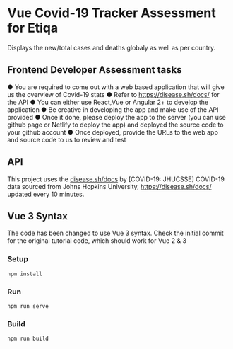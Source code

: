 # Vue Covid-19 Tracker Assessment for Etiqa

Displays the new/total cases and deaths globaly as well as per country.

## Frontend Developer Assessment tasks

● You are required to come out with a web based application that will give us the overview of Covid-19 stats
● Refer to https://disease.sh/docs/ for the API
● You can either use React,Vue or Angular 2+ to develop the application
● Be creative in developing the app and make use of the API provided
● Once it done, please deploy the app to the server (you can use github page or Netlify to
deploy the app) and deployed the source code to your github account
● Once deployed, provide the URLs to the web app and source code to us to review and
test

## API

This project uses the [disease.sh/docs](https://disease.sh/docs/) by [COVID-19: JHUCSSE] COVID-19 data sourced from Johns Hopkins University, https://disease.sh/docs/ updated every 10 minutes.

## Vue 3 Syntax

The code has been changed to use Vue 3 syntax. Check the initial commit for the original tutorial code, which should work for Vue 2 & 3

### Setup

```
npm install
```

### Run

```
npm run serve
```

### Build

```
npm run build
```
